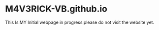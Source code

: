 # M4V3RICK-VB.github.io
This Is MY Initial webpage in progress please do not visit the website yet.
